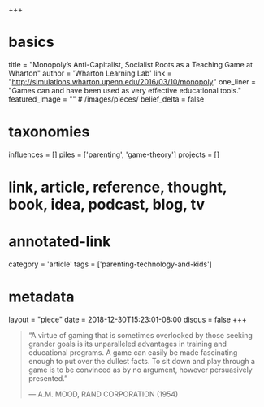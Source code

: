 +++
# basics
title     		 = "Monopoly’s Anti-Capitalist, Socialist Roots as a Teaching Game at Wharton"
author    		 = 'Wharton Learning Lab'
link      		 = "http://simulations.wharton.upenn.edu/2016/03/10/monopoly"
one_liner 		 = "Games can and have been used as very effective educational tools."
featured_image = "" # /images/pieces/
belief_delta   = false

# taxonomies
influences		 = []
piles     		 = ['parenting', 'game-theory']
projects			 = []

# link, article, reference, thought, book, idea, podcast, blog, tv
# annotated-link
category  		 = 'article'
tags 					 = ['parenting-technology-and-kids']

# metadata
layout	    	 = "piece"
date      		 = 2018-12-30T15:23:01-08:00
disqus    		 = false
+++

> “A virtue of gaming that is sometimes overlooked by those seeking grander goals is its unparalleled advantages in training and educational programs. A game can easily be made fascinating enough to put over the dullest facts. To sit down and play through a game is to be convinced as by no argument, however persuasively presented.”
> 
> — A.M. MOOD, RAND CORPORATION (1954)

